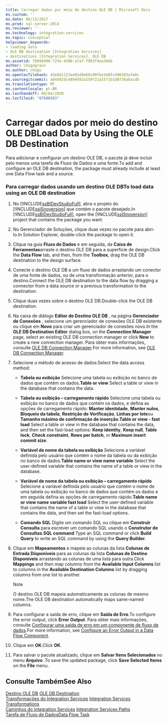 ```yaml
---
title: Carregar dados por meio do destino OLE DB | Microsoft Docs
ms.custom: ''
ms.date: 06/13/2017
ms.prod: sql-server-2014
ms.reviewer: ''
ms.technology: integration-services
ms.topic: conceptual
helpviewer_keywords:
- loading data
- OLE DB destination [Integration Services]
- destinations [Integration Services], OLE DB
ms.assetid: 78899498-725e-4300-a7af-f983f4ea384b
author: chugugrace
ms.author: chugu
ms.openlocfilehash: 43e8d1123ae91d9e68c00fbe3e05c490383afe0c
ms.sourcegitcommit: ad4d92dce894592a259721a1571b1d8736abacdb
ms.translationtype: MT
ms.contentlocale: pt-BR
ms.lasthandoff: 08/04/2020
ms.locfileid: "87680583"
---
```

# <a name="load-data-by-using-the-ole-db-destination"></a><span data-ttu-id="91787-102">Carregar dados por meio do destino OLE DB</span><span class="sxs-lookup"><span data-stu-id="91787-102">Load Data by Using the OLE DB Destination</span></span>
  <span data-ttu-id="91787-103">Para adicionar e configurar um destino OLE DB, o pacote já deve incluir pelo menos uma tarefa de Fluxo de Dados e uma fonte.</span><span class="sxs-lookup"><span data-stu-id="91787-103">To add and configure an OLE DB destination, the package must already include at least one Data Flow task and a source.</span></span>  
  
### <a name="to-load-data-using-an-ole-db-destination"></a><span data-ttu-id="91787-104">Para carregar dados usando um destino OLE DB</span><span class="sxs-lookup"><span data-stu-id="91787-104">To load data using an OLE DB destination</span></span>  
  
1.  <span data-ttu-id="91787-105">No [!INCLUDE[ssBIDevStudioFull](../../includes/ssbidevstudiofull-md.md)], abra o projeto do [!INCLUDE[ssISnoversion](../../includes/ssisnoversion-md.md)] que contém o pacote desejado.</span><span class="sxs-lookup"><span data-stu-id="91787-105">In [!INCLUDE[ssBIDevStudioFull](../../includes/ssbidevstudiofull-md.md)], open the [!INCLUDE[ssISnoversion](../../includes/ssisnoversion-md.md)] project that contains the package you want.</span></span>  
  
2.  <span data-ttu-id="91787-106">No Gerenciador de Soluções, clique duas vezes no pacote para abri-lo.</span><span class="sxs-lookup"><span data-stu-id="91787-106">In Solution Explorer, double-click the package to open it.</span></span>  
  
3.  <span data-ttu-id="91787-107">Clique na guia **Fluxo de Dados** e em seguida, da **Caixa de Ferramentas**arraste o destino OLE DB para a superfície de design.</span><span class="sxs-lookup"><span data-stu-id="91787-107">Click the **Data Flow** tab, and then, from the **Toolbox**, drag the OLE DB destination to the design surface.</span></span>  
  
4.  <span data-ttu-id="91787-108">Conecte o destino OLE DB a um fluxo de dados arrastando um conector de uma fonte de dados, ou de uma transformação anterior, para o destino.</span><span class="sxs-lookup"><span data-stu-id="91787-108">Connect the OLE DB destination to the data flow by dragging a connector from a data source or a previous transformation to the destination.</span></span>  
  
5.  <span data-ttu-id="91787-109">Clique duas vezes sobre o destino OLE DB.</span><span class="sxs-lookup"><span data-stu-id="91787-109">Double-click the OLE DB destination.</span></span>  
  
6.  <span data-ttu-id="91787-110">Na caixa de diálogo **Editor de Destino OLE DB** , na página **Gerenciador de Conexões** , selecione um gerenciador de conexões OLE DB existente ou clique em **Novo** para criar um gerenciador de conexões novo.</span><span class="sxs-lookup"><span data-stu-id="91787-110">In the **OLE DB Destination Editor** dialog box, on the **Connection Manager** page, select an existing OLE DB connection manager or click **New** to create a new connection manager.</span></span> <span data-ttu-id="91787-111">Para obter mais informações, consulte [OLE DB Connection Manager](../connection-manager/ole-db-connection-manager.md).</span><span class="sxs-lookup"><span data-stu-id="91787-111">For more information, see [OLE DB Connection Manager](../connection-manager/ole-db-connection-manager.md).</span></span>  
  
7.  <span data-ttu-id="91787-112">Selecione o método de acesso de dados:</span><span class="sxs-lookup"><span data-stu-id="91787-112">Select the data access method:</span></span>  
  
    -   <span data-ttu-id="91787-113">**Tabela ou exibição** Selecione uma tabela ou exibição no banco de dados que contém os dados.</span><span class="sxs-lookup"><span data-stu-id="91787-113">**Table or view** Select a table or view in the database that contains the data.</span></span>  
  
    -   <span data-ttu-id="91787-114">**Tabela ou exibição – carregamento rápido** Selecione uma tabela ou exibição no banco de dados que contém os dados, e defina as opções de carregamento rápido: **Manter identidade**, **Manter nulos**, **Bloqueio da tabela**, **Restrição de Verificação**, **Linhas por lote**ou **Tamanho máximo de confirmação de inserção**.</span><span class="sxs-lookup"><span data-stu-id="91787-114">**Table or view - fast load** Select a table or view in the database that contains the data, and then set the fast-load options: **Keep identity**, **Keep null**, **Table lock**, **Check constraint**, **Rows per batch**, or **Maximum insert commit size**.</span></span>  
  
    -   <span data-ttu-id="91787-115">**Variável de nome da tabela ou exibição** Selecione a variável definida pelo usuário que contém o nome da tabela ou da exibição no banco de dados.</span><span class="sxs-lookup"><span data-stu-id="91787-115">**Table name or view name variable** Select the user-defined variable that contains the name of a table or view in the database.</span></span>  
  
    -   <span data-ttu-id="91787-116">**Variável de nome da tabela ou exibição – carregamento rápido** Selecione a variável definida pelo usuário que contém o nome de uma tabela ou exibição no banco de dados que contém os dados e em seguida defina as opções de carregamento rápido.</span><span class="sxs-lookup"><span data-stu-id="91787-116">**Table name or view name variable fast load** Select the user-defined variable that contains the name of a table or view in the database that contains the data, and then set the fast-load options.</span></span>  
  
    -   <span data-ttu-id="91787-117">**Comando SQL** Digite um comando SQL ou clique em **Construir Consulta** para escrever um comando SQL usando o **Construtor de Consultas**.</span><span class="sxs-lookup"><span data-stu-id="91787-117">**SQL command** Type an SQL command or click **Build Query** to write an SQL command by using the **Query Builder**.</span></span>  
  
8.  <span data-ttu-id="91787-118">Clique em **Mapeamentos** e mapeie as colunas da lista **Colunas de Entrada Disponíveis** para as colunas da lista **Colunas de Destino Disponíveis** arrastando as colunas de uma lista para outra.</span><span class="sxs-lookup"><span data-stu-id="91787-118">Click **Mappings** and then map columns from the **Available Input Columns** list to columns in the **Available Destination Columns** list by dragging columns from one list to another.</span></span>  
  
    > [!NOTE]  
    >  <span data-ttu-id="91787-119">O destino OLE DB mapeia automaticamente as colunas de mesmo nome.</span><span class="sxs-lookup"><span data-stu-id="91787-119">The OLE DB destination automatically maps same-named columns.</span></span>  
  
9. <span data-ttu-id="91787-120">Para configurar a saída de erro, clique em **Saída de Erro**.</span><span class="sxs-lookup"><span data-stu-id="91787-120">To configure the error output, click **Error Output**.</span></span> <span data-ttu-id="91787-121">Para obter mais informações, consulte [Configurar uma saída de erro em um componente de fluxo de dados](../configure-an-error-output-in-a-data-flow-component.md).</span><span class="sxs-lookup"><span data-stu-id="91787-121">For more information, see [Configure an Error Output in a Data Flow Component](../configure-an-error-output-in-a-data-flow-component.md).</span></span>  
  
10. <span data-ttu-id="91787-122">Clique em **OK**.</span><span class="sxs-lookup"><span data-stu-id="91787-122">Click **OK**.</span></span>  
  
11. <span data-ttu-id="91787-123">Para salvar o pacote atualizado, clique em **Salvar Itens Selecionados** no menu **Arquivo** .</span><span class="sxs-lookup"><span data-stu-id="91787-123">To save the updated package, click **Save Selected Items** on the **File** menu.</span></span>  
  
## <a name="see-also"></a><span data-ttu-id="91787-124">Consulte Também</span><span class="sxs-lookup"><span data-stu-id="91787-124">See Also</span></span>  
 <span data-ttu-id="91787-125">[Destino OLE DB](ole-db-destination.md) </span><span class="sxs-lookup"><span data-stu-id="91787-125">[OLE DB Destination](ole-db-destination.md) </span></span>  
 <span data-ttu-id="91787-126">[Transformações do Integration Services](transformations/integration-services-transformations.md) </span><span class="sxs-lookup"><span data-stu-id="91787-126">[Integration Services Transformations](transformations/integration-services-transformations.md) </span></span>  
 <span data-ttu-id="91787-127">[Caminhos do Integration Services](integration-services-paths.md) </span><span class="sxs-lookup"><span data-stu-id="91787-127">[Integration Services Paths](integration-services-paths.md) </span></span>  
 [<span data-ttu-id="91787-128">Tarefa de Fluxo de Dados</span><span class="sxs-lookup"><span data-stu-id="91787-128">Data Flow Task</span></span>](../control-flow/data-flow-task.md)  
  
  
